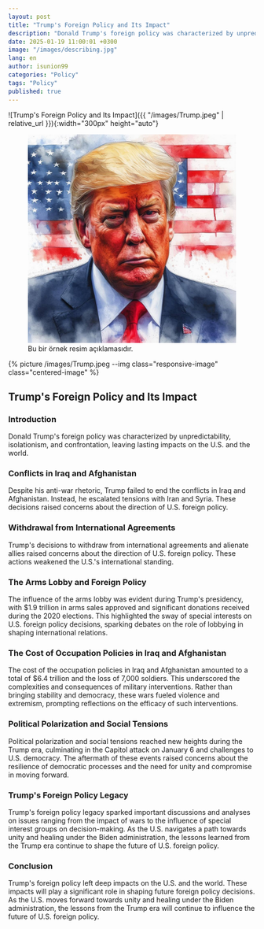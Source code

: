```yaml
---
layout: post
title: "Trump's Foreign Policy and Its Impact"
description: "Donald Trump's foreign policy was characterized by unpredictability, isolationism, and confrontation, leaving lasting impacts on the U.S. and the world."
date: 2025-01-19 11:00:01 +0300
image: "/images/describing.jpg"
lang: en
author: isunion99
categories: "Policy"
tags: "Policy"
published: true
---
```


![Trump's Foreign Policy and Its Impact]({{ "/images/Trump.jpeg" | relative_url }}){:width="300px" height="auto"}

<figure>
  <img src="/images/Trump.jpeg" alt="Trump's Foreign Policy and Its Impact" class="responsive-image centered-image">
  <figcaption>Bu bir örnek resim açıklamasıdır.</figcaption>
</figure>

{% picture /images/Trump.jpeg --img class="responsive-image" class="centered-image" %}

## **Trump's Foreign Policy and Its Impact**

### **Introduction**

Donald Trump's foreign policy was characterized by unpredictability, isolationism, and confrontation, leaving lasting impacts on the U.S. and the world.

### **Conflicts in Iraq and Afghanistan**
Despite his anti-war rhetoric, Trump failed to end the conflicts in Iraq and Afghanistan. Instead, he escalated tensions with Iran and Syria. These decisions raised concerns about the direction of U.S. foreign policy.

### **Withdrawal from International Agreements**
Trump's decisions to withdraw from international agreements and alienate allies raised concerns about the direction of U.S. foreign policy. These actions weakened the U.S.'s international standing.

### **The Arms Lobby and Foreign Policy**
The influence of the arms lobby was evident during Trump's presidency, with $1.9 trillion in arms sales approved and significant donations received during the 2020 elections. This highlighted the sway of special interests on U.S. foreign policy decisions, sparking debates on the role of lobbying in shaping international relations.

### **The Cost of Occupation Policies in Iraq and Afghanistan**
The cost of the occupation policies in Iraq and Afghanistan amounted to a total of $6.4 trillion and the loss of 7,000 soldiers. This underscored the complexities and consequences of military interventions. Rather than bringing stability and democracy, these wars fueled violence and extremism, prompting reflections on the efficacy of such interventions.

### **Political Polarization and Social Tensions**
Political polarization and social tensions reached new heights during the Trump era, culminating in the Capitol attack on January 6 and challenges to U.S. democracy. The aftermath of these events raised concerns about the resilience of democratic processes and the need for unity and compromise in moving forward.

### **Trump's Foreign Policy Legacy**
Trump's foreign policy legacy sparked important discussions and analyses on issues ranging from the impact of wars to the influence of special interest groups on decision-making. As the U.S. navigates a path towards unity and healing under the Biden administration, the lessons learned from the Trump era continue to shape the future of U.S. foreign policy.

### **Conclusion**
Trump's foreign policy left deep impacts on the U.S. and the world. These impacts will play a significant role in shaping future foreign policy decisions. As the U.S. moves forward towards unity and healing under the Biden administration, the lessons from the Trump era will continue to influence the future of U.S. foreign policy.

 
 

